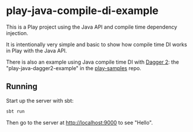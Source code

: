 # play-java-compile-di-example

This is a Play project using the Java API and compile time dependency injection.

It is intentionally very simple and basic to show how compile time DI works in Play with the Java API.

There is also an example using Java compile time DI with [Dagger 2](https://google.github.io/dagger/):
the "play-java-dagger2-example" in the [play-samples](https://github.com/playframework/play-samples) repo.

## Running

Start up the server with sbt:

```bash
sbt run
```

Then go to the server at <http://localhost:9000> to see "Hello".
